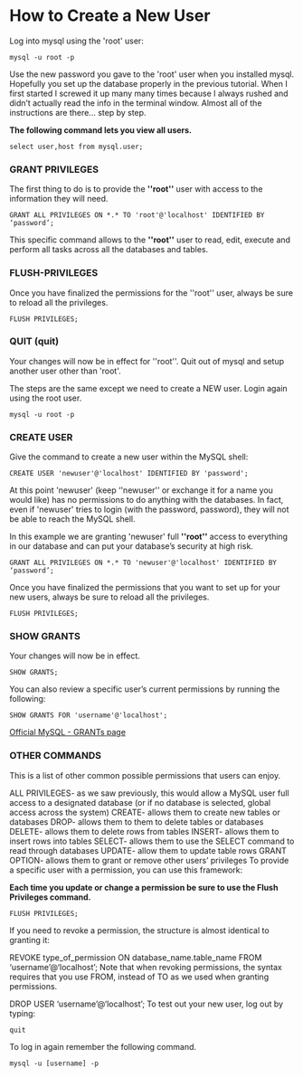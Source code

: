 # How to Create a New User

Log into mysql using the 'root' user:
```mysql
mysql -u root -p
```
Use the new password you gave to the 'root' user when you installed mysql.
Hopefully you set up the database properly in the previous tutorial. 
When I first started I screwed it up many many times because I always rushed and didn’t actually read the info in the terminal window. Almost all of the instructions are there... step by step.

**The following command lets you view all users.**
```mysql
select user,host from mysql.user;
```
### GRANT PRIVILEGES
The first thing to do is to provide the **''root''** user with access to the information they will need.
```mysql
GRANT ALL PRIVILEGES ON *.* TO 'root'@'localhost' IDENTIFIED BY ‘password’;
```
This specific command allows to the **''root''** user to read, edit, execute and perform all tasks across all the databases and tables.

### FLUSH-PRIVILEGES
Once you have finalized the permissions for the ''root'' user, always be sure to reload all the privileges.
```mysql
FLUSH PRIVILEGES;
```
### QUIT (quit)	
Your changes will now be in effect for ''root''. Quit out of mysql and setup another user other than 'root'.

The steps are the same except we need to create a NEW user.  Login again using the root user.
```mysql
mysql -u root -p
```
### CREATE USER
Give the command to create  a new user within the MySQL shell:
```mysql
CREATE USER 'newuser'@'localhost' IDENTIFIED BY 'password';
```
At this point 'newuser' (keep ‘'newuser'’ or exchange it for a name you would like) has no permissions to do anything with the databases. In fact, even if 'newuser' tries to login (with the password, password), they will not be able to reach the MySQL shell.

In this example we are granting 'newuser' full **''root''** access to everything in our database and can put your database’s security at high risk.
```mysql
GRANT ALL PRIVILEGES ON *.* TO 'newuser'@'localhost' IDENTIFIED BY ‘password’;
```
Once you have finalized the permissions that you want to set up for your new users, always be sure to reload all the privileges.
```mysql
FLUSH PRIVILEGES;
```
### SHOW GRANTS
Your changes will now be in effect.
```MYSQL
SHOW GRANTS;
```
You can also review a specific user’s current permissions by running the following:
```mysql
SHOW GRANTS FOR 'username'@'localhost';
```
[Official MySQL - GRANTs page](https://dev.mysql.com/doc/refman/5.7/en/grant.html)

### OTHER COMMANDS

This is a list of other common possible permissions that users can enjoy.

ALL PRIVILEGES- as we saw previously, this would allow a MySQL user full access to a designated database (or if no database is selected, global access across the system)
CREATE- allows them to create new tables or databases
DROP- allows them to them to delete tables or databases
DELETE- allows them to delete rows from tables
INSERT- allows them to insert rows into tables
SELECT- allows them to use the SELECT command to read through databases
UPDATE- allow them to update table rows
GRANT OPTION- allows them to grant or remove other users’ privileges
To provide a specific user with a permission, you can use this framework:

**Each time you update or change a permission be sure to use the Flush Privileges command.**
```mysql
FLUSH PRIVILEGES;
```
If you need to revoke a permission, the structure is almost identical to granting it:

REVOKE type_of_permission ON database_name.table_name FROM ‘username’@‘localhost’;
Note that when revoking permissions, the syntax requires that you use FROM, instead of TO as we used when granting permissions.

DROP USER ‘username’@‘localhost’;
To test out your new user, log out by typing:
```mysql
quit
```
To log in again remember the following command.
```mysql
mysql -u [username] -p
```